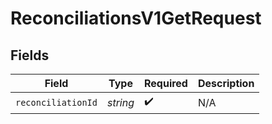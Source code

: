 # ReconciliationsV1GetRequest


## Fields

| Field              | Type               | Required           | Description        |
| ------------------ | ------------------ | ------------------ | ------------------ |
| `reconciliationId` | *string*           | :heavy_check_mark: | N/A                |